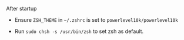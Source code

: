After startup

 - Ensure `ZSH_THEME` in `~/.zshrc` is set to `powerlevel10k/powerlevel10k`

 - Run `sudo chsh -s /usr/bin/zsh` to set zsh as default.